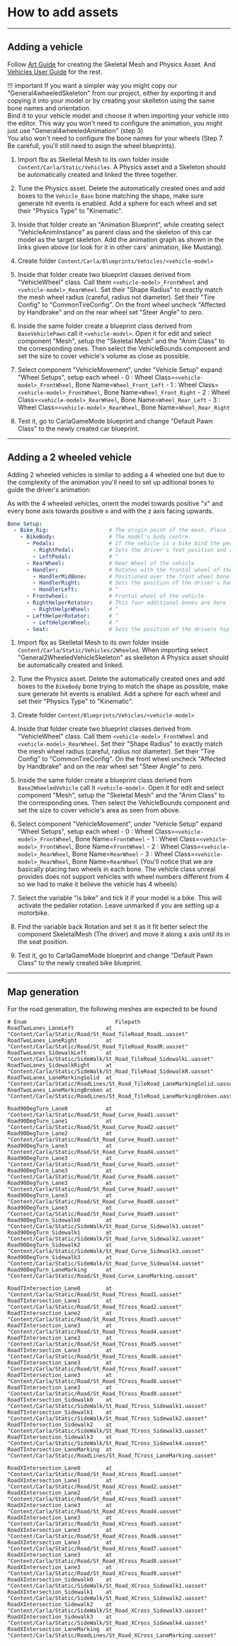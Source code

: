 # How to add assets

---
## Adding a vehicle

Follow [Art Guide][artlink] for creating the Skeletal Mesh and Physics Asset. And
[Vehicles User Guide][userguide] for the rest.

[artlink]: https://docs.unrealengine.com/en-US/Engine/Physics/Vehicles/VehicleContentCreation/index.html
[userguide]: https://docs.unrealengine.com/latest/INT/Engine/Physics/Vehicles/VehicleUserGuide/

!!! important
    If you want a simpler way you might copy our "General4wheeledSkeleton" from our project,
    either by exporting it and copying it into your model or by creating your skelleton using
    the same bone names and orientation.<br>
    Bind it to your vehicle model and choose it when importing your vehicle into the editor.
    This way you won't need to configure the animation, you might just use
    "General4wheeledAnimation" (step 3)<br>
    You also won't need to configure the bone names for your wheels
    (Step 7. Be carefull, you'll still need to asign the wheel blueprints).

  1. Import fbx as Skelletal Mesh to its own folder inside `Content/Carla/Static/Vehicles`.
  A Physics asset and a Skeleton should be automatically created and linked the three together.

  2. Tune the Physics asset. Delete the automatically created ones and add boxes to the
  `Vehicle_Base` bone matching the shape, make sure generate hit events is enabled.
  Add a sphere for each wheel and set their "Physics Type" to "Kinematic".

  3. Inside that folder create an "Animation Blueprint", while creating select "VehicleAnimInstance"
  as parent class and the skeleton of this car model as the target skeleton.
  Add the animation graph as shown in the links given above
  (or look for it in other cars' animation, like Mustang).

  4. Create folder `Content/Carla/Blueprints/Vehicles/<vehicle-model>`

  5. Inside that folder create two blueprint classes derived from "VehicleWheel" class.
  Call them `<vehicle-model>_FrontWheel` and `<vehicle-model>_RearWheel`. Set their "Shape Radius"
  to exactly match the mesh wheel radius (careful, radius not diameter). Set their "Tire Config" to
  "CommonTireConfig". On the front wheel uncheck "Affected by Handbrake" and on the rear wheel
  set "Steer Angle" to zero.

  6. Inside the same folder create a blueprint class derived from `BaseVehiclePawn` 
  call it `<vehicle-model>`. Open it for edit and select component "Mesh", setup the "Skeletal Mesh"
  and the "Anim Class" to the corresponding ones. Then select the VehicleBounds component and set
  the size to cover vehicle's volume as close as possible.

  7. Select component "VehicleMovement", under "Vehicle Setup" expand "Wheel Setups", setup each wheel
    - 0 : Wheel Class=`<vehicle-model>_FrontWheel`, Bone Name=`Wheel_Front_Left`
    - 1 : Wheel Class=`<vehicle-model>_FrontWheel`, Bone Name=`Wheel_Front_Right`
    - 2 : Wheel Class=`<vehicle-model>_RearWheel`, Bone Name=`Wheel_Rear_Left`
    - 3 : Wheel Class=`<vehicle-model>_RearWheel`, Bone Name=`Wheel_Rear_Right`

  8. Test it, go to CarlaGameMode blueprint and change "Default Pawn Class" to the newly
  created car blueprint.

---
## Adding a 2 wheeled vehicle

Adding 2 wheeled vehicles is similar to adding a 4 wheeled one but due to the complexity of the
animation you'll need to set up aditional bones to guide the driver's animation:

As with the 4 wheeled vehicles, orient the model towards positive "x" and every bone axis towards
positive x and with the z axis facing upwards.

```yaml
Bone Setup:
  - Bike_Rig:                   # The origin point of the mesh. Place it in the point 0 of the scenecomment
    - BikeBody:                 # The model's body centre.
      - Pedals:                 # If the vehicle is a bike bind the pedalier to this bone, will rotate with the bike acceleration.
        - RightPedal:           # Sets the driver's feet position and rotates with the pedalier if the vehicle is a bike.
        - LeftPedal:            # ^
      - RearWheel:              # Rear Wheel of the vehicle
      - Handler:                # Rotates with the frontal wheel of the vehicle bind the vehicle handler to it.
        - HandlerMidBone:       # Positioned over the front wheel bone to orient the handler with the wheel
        - HandlerRight:         # Sets the position of the driver's hand, no need to bind it to anything.
        - HandlerLeft:          # ^
      - Frontwheel:             # Frontal wheel of the vehicle.
      - RightHelperRotator:     # This four additional bones are here for an obsolete system of making the bike stable by using aditional invisible wheels
        - RightHelprWheel:      # ^
      - LeftHelperRotator:      # ^
        - LeftHelperWheel:      # ^
      - Seat:                   # Sets the position of the drivers hip bone. No need to bind it to anything but place it carefully.
```

  1. Import fbx as Skelletal Mesh to its own folder inside `Content/Carla/Static/Vehicles/2Wheeled`.
  When importing select "General2WheeledVehicleSkeleton" as skelleton A Physics asset should be
  automatically created and linked.

  2. Tune the Physics asset. Delete the automatically created ones and add boxes to the `BikeBody`
  bone trying to match the shape as possible, make sure generate hit events is enabled. 
  Add a sphere for each wheel and set their "Physics Type" to "Kinematic".

  3. Create folder `Content/Blueprints/Vehicles/<vehicle-model>`

  4. Inside that folder create two blueprint classes derived from "VehicleWheel" class. Call them
  `<vehicle-model>_FrontWheel` and `<vehicle-model>_RearWheel`. Set their "Shape Radius" to exactly
  match the mesh wheel radius (careful, radius not diameter).
  Set their "Tire Config" to "CommonTireConfig". On the front wheel uncheck "Affected by Handbrake"
  and on the rear wheel set "Steer Angle" to zero.

  5. Inside the same folder create a blueprint class derived from `Base2WheeledVehicle`
  call it `<vehicle-model>`. Open it for edit and select component "Mesh", setup the "Skeletal Mesh"
  and the "Anim Class" to the corresponding ones. Then select the VehicleBounds component and set
  the size to cover vehicle's area as seen from above.

  6. Select component "VehicleMovement", under "Vehicle Setup" expand "Wheel Setups", setup each wheel
    - 0 : Wheel Class=`<vehicle-model>_FrontWheel`, Bone Name=`FrontWheel`
    - 1 : Wheel Class=`<vehicle-model>_FrontWheel`, Bone Name=`FrontWheel`
    - 2 : Wheel Class=`<vehicle-model>_RearWheel`, Bone Name=`RearWheel`
    - 3 : Wheel Class=`<vehicle-model>_RearWheel`, Bone Name=`RearWheel`
    (You'll notice that we are basically placing two wheels in each bone.
    The vehicle class unreal provides does not support vehicles with wheel numbers different
    from 4 so we had to make it believe the vehicle has 4 wheels)

  7. Select the variable "is bike" and tick it if your model is a bike. This will activate the
  pedalier rotation. Leave unmarked if you are setting up a motorbike.

  8. Find the variable back Rotation and set it as it fit better select the component SkeletalMesh
  (The driver) and move it along x axis until its in the seat position.

  9. Test it, go to CarlaGameMode blueprint and change "Default Pawn Class" to the newly
  created bike blueprint.

---
## Map generation

For the road generation, the following meshes are expected to be found

```
# Enum                            Filepath
RoadTwoLanes_LaneLeft          at "Content/Carla/Static/Road/St_Road_TileRoad_RoadL.uasset"
RoadTwoLanes_LaneRight         at "Content/Carla/Static/Road/St_Road_TileRoad_RoadR.uasset"
RoadTwoLanes_SidewalkLeft      at "Content/Carla/Static/SideWalk/St_Road_TileRoad_SidewalkL.uasset"
RoadTwoLanes_SidewalkRight     at "Content/Carla/Static/SideWalk/St_Road_TileRoad_SidewalkR.uasset"
RoadTwoLanes_LaneMarkingSolid  at "Content/Carla/Static/RoadLines/St_Road_TileRoad_LaneMarkingSolid.uasset"
RoadTwoLanes_LaneMarkingBroken at "Content/Carla/Static/RoadLines/St_Road_TileRoad_LaneMarkingBroken.uasset"

Road90DegTurn_Lane0            at "Content/Carla/Static/Road/St_Road_Curve_Road1.uasset"
Road90DegTurn_Lane1            at "Content/Carla/Static/Road/St_Road_Curve_Road2.uasset"
Road90DegTurn_Lane2            at "Content/Carla/Static/Road/St_Road_Curve_Road3.uasset"
Road90DegTurn_Lane3            at "Content/Carla/Static/Road/St_Road_Curve_Road4.uasset"
Road90DegTurn_Lane3            at "Content/Carla/Static/Road/St_Road_Curve_Road5.uasset"
Road90DegTurn_Lane3            at "Content/Carla/Static/Road/St_Road_Curve_Road6.uasset"
Road90DegTurn_Lane3            at "Content/Carla/Static/Road/St_Road_Curve_Road7.uasset"
Road90DegTurn_Lane3            at "Content/Carla/Static/Road/St_Road_Curve_Road8.uasset"
Road90DegTurn_Lane3            at "Content/Carla/Static/Road/St_Road_Curve_Road9.uasset"
Road90DegTurn_Sidewalk0        at "Content/Carla/Static/SideWalk/St_Road_Curve_Sidewalk1.uasset"
Road90DegTurn_Sidewalk1        at "Content/Carla/Static/SideWalk/St_Road_Curve_Sidewalk2.uasset"
Road90DegTurn_Sidewalk2        at "Content/Carla/Static/SideWalk/St_Road_Curve_Sidewalk3.uasset"
Road90DegTurn_Sidewalk3        at "Content/Carla/Static/SideWalk/St_Road_Curve_Sidewalk4.uasset"
Road90DegTurn_LaneMarking      at "Content/Carla/Static/Road/St_Road_Curve_LaneMarking.uasset"

RoadTIntersection_Lane0        at "Content/Carla/Static/Road/St_Road_TCross_Road1.uasset"
RoadTIntersection_Lane1        at "Content/Carla/Static/Road/St_Road_TCross_Road2.uasset"
RoadTIntersection_Lane2        at "Content/Carla/Static/Road/St_Road_TCross_Road3.uasset"
RoadTIntersection_Lane3        at "Content/Carla/Static/Road/St_Road_TCross_Road4.uasset"
RoadTIntersection_Lane3        at "Content/Carla/Static/Road/St_Road_TCross_Road5.uasset"
RoadTIntersection_Lane3        at "Content/Carla/Static/Road/St_Road_TCross_Road6.uasset"
RoadTIntersection_Lane3        at "Content/Carla/Static/Road/St_Road_TCross_Road7.uasset"
RoadTIntersection_Lane3        at "Content/Carla/Static/Road/St_Road_TCross_Road8.uasset"
RoadTIntersection_Lane3        at "Content/Carla/Static/Road/St_Road_TCross_Road9.uasset"
RoadTIntersection_Sidewalk0    at "Content/Carla/Static/SideWalk/St_Road_TCross_Sidewalk1.uasset"
RoadTIntersection_Sidewalk1    at "Content/Carla/Static/SideWalk/St_Road_TCross_Sidewalk2.uasset"
RoadTIntersection_Sidewalk2    at "Content/Carla/Static/SideWalk/St_Road_TCross_Sidewalk3.uasset"
RoadTIntersection_Sidewalk3    at "Content/Carla/Static/SideWalk/St_Road_TCross_Sidewalk4.uasset"
RoadTIntersection_LaneMarking  at "Content/Carla/Static/RoadLines/St_Road_TCross_LaneMarking.uasset"

RoadXIntersection_Lane0        at "Content/Carla/Static/Road/St_Road_XCross_Road1.uasset"
RoadXIntersection_Lane1        at "Content/Carla/Static/Road/St_Road_XCross_Road2.uasset"
RoadXIntersection_Lane2        at "Content/Carla/Static/Road/St_Road_XCross_Road3.uasset"
RoadXIntersection_Lane3        at "Content/Carla/Static/Road/St_Road_XCross_Road4.uasset"
RoadXIntersection_Lane3        at "Content/Carla/Static/Road/St_Road_XCross_Road5.uasset"
RoadXIntersection_Lane3        at "Content/Carla/Static/Road/St_Road_XCross_Road6.uasset"
RoadXIntersection_Lane3        at "Content/Carla/Static/Road/St_Road_XCross_Road7.uasset"
RoadXIntersection_Lane3        at "Content/Carla/Static/Road/St_Road_XCross_Road8.uasset"
RoadXIntersection_Lane3        at "Content/Carla/Static/Road/St_Road_XCross_Road9.uasset"
RoadXIntersection_Sidewalk0    at "Content/Carla/Static/SideWalk/St_Road_XCross_Sidewalk1.uasset"
RoadXIntersection_Sidewalk1    at "Content/Carla/Static/SideWalk/St_Road_XCross_Sidewalk2.uasset"
RoadXIntersection_Sidewalk2    at "Content/Carla/Static/SideWalk/St_Road_XCross_Sidewalk3.uasset"
RoadXIntersection_Sidewalk3    at "Content/Carla/Static/SideWalk/St_Road_XCross_Sidewalk4.uasset"
RoadXIntersection_LaneMarking  at "Content/Carla/Static/RoadLines/St_Road_XCross_LaneMarking.uasset"
```
